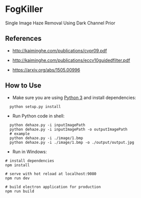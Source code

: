 # FogKiller

Single Image Haze Removal Using Dark Channel Prior

## References

- http://kaiminghe.com/publications/cvpr09.pdf

- http://kaiminghe.com/publications/eccv10guidedfilter.pdf

- https://arxiv.org/abs/1505.00996

## How to Use 

- Make sure you are using [Python 3](http://python.org/) and install dependencies:

```shell
  python setup.py install
```

- Run Python code in shell:

```shell
  python dehaze.py -i inputImagePath
  python dehaze.py -i inputImagePath -o outputImagePath
  # example
  python dehaze.py -i ./image/1.bmp
  python dehaze.py -i ./image/1.bmp -o ./output/output.jpg
```

- Run in Windows:

```shell
# install dependencies
npm install

# serve with hot reload at localhost:9080
npm run dev

# build electron application for production
npm run build
```
